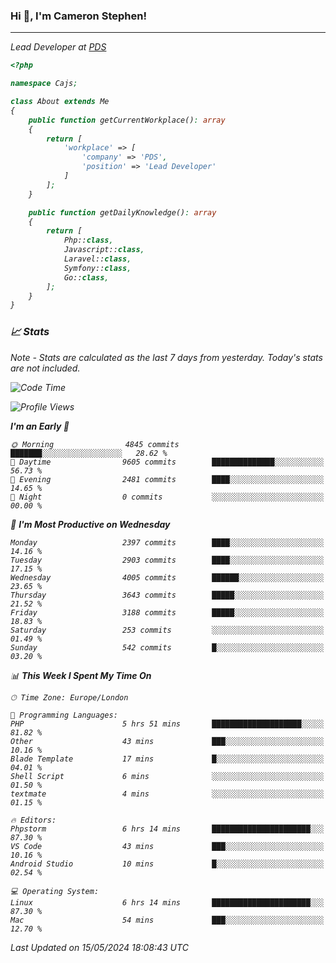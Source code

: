 ### Hi 👋, I'm Cameron Stephen!
<hr>
<p><em>Lead Developer at <a href="https://prindatasolutions.co.uk">PDS</a></p>


```php
<?php

namespace Cajs;

class About extends Me
{
    public function getCurrentWorkplace(): array
    {
        return [
            'workplace' => [
                'company' => 'PDS',
                'position' => 'Lead Developer'
            ]
        ];
    }

    public function getDailyKnowledge(): array
    {
        return [
            Php::class,
            Javascript::class,
            Laravel::class,
            Symfony::class,
            Go::class,
        ];
    }
}
```

### 📈 Stats
<p><em>Note - Stats are calculated as the last 7 days from yesterday. Today's stats are not included.</em></p>


<!--START_SECTION:waka-->
![Code Time](http://img.shields.io/badge/Code%20Time-3%2C811%20hrs%2055%20mins-blue)

![Profile Views](http://img.shields.io/badge/Profile%20Views-0-blue)

**I'm an Early 🐤** 

```text
🌞 Morning                4845 commits        ███████░░░░░░░░░░░░░░░░░░   28.62 % 
🌆 Daytime                9605 commits        ██████████████░░░░░░░░░░░   56.73 % 
🌃 Evening                2481 commits        ████░░░░░░░░░░░░░░░░░░░░░   14.65 % 
🌙 Night                  0 commits           ░░░░░░░░░░░░░░░░░░░░░░░░░   00.00 % 
```
📅 **I'm Most Productive on Wednesday** 

```text
Monday                   2397 commits        ████░░░░░░░░░░░░░░░░░░░░░   14.16 % 
Tuesday                  2903 commits        ████░░░░░░░░░░░░░░░░░░░░░   17.15 % 
Wednesday                4005 commits        ██████░░░░░░░░░░░░░░░░░░░   23.65 % 
Thursday                 3643 commits        █████░░░░░░░░░░░░░░░░░░░░   21.52 % 
Friday                   3188 commits        █████░░░░░░░░░░░░░░░░░░░░   18.83 % 
Saturday                 253 commits         ░░░░░░░░░░░░░░░░░░░░░░░░░   01.49 % 
Sunday                   542 commits         █░░░░░░░░░░░░░░░░░░░░░░░░   03.20 % 
```


📊 **This Week I Spent My Time On** 

```text
🕑︎ Time Zone: Europe/London

💬 Programming Languages: 
PHP                      5 hrs 51 mins       ████████████████████░░░░░   81.82 % 
Other                    43 mins             ███░░░░░░░░░░░░░░░░░░░░░░   10.16 % 
Blade Template           17 mins             █░░░░░░░░░░░░░░░░░░░░░░░░   04.01 % 
Shell Script             6 mins              ░░░░░░░░░░░░░░░░░░░░░░░░░   01.50 % 
textmate                 4 mins              ░░░░░░░░░░░░░░░░░░░░░░░░░   01.15 % 

🔥 Editors: 
Phpstorm                 6 hrs 14 mins       ██████████████████████░░░   87.30 % 
VS Code                  43 mins             ███░░░░░░░░░░░░░░░░░░░░░░   10.16 % 
Android Studio           10 mins             █░░░░░░░░░░░░░░░░░░░░░░░░   02.54 % 

💻 Operating System: 
Linux                    6 hrs 14 mins       ██████████████████████░░░   87.30 % 
Mac                      54 mins             ███░░░░░░░░░░░░░░░░░░░░░░   12.70 % 
```


 Last Updated on 15/05/2024 18:08:43 UTC
<!--END_SECTION:waka-->
